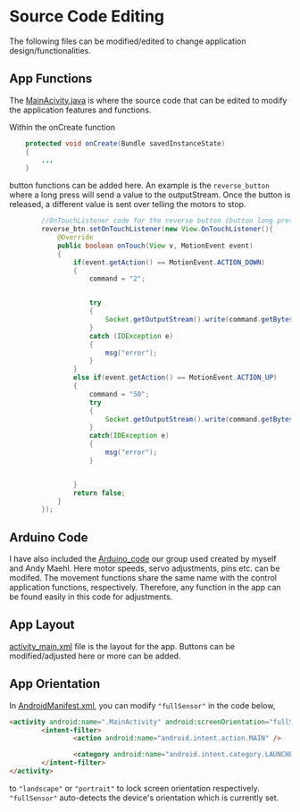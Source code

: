 # Source Code Editing
The following files can be modified/edited to change application design/functionalities.

## App Functions
The [MainAcivity.java](/app/src/main/java/com/example/controlapp310/MainActivity.java/) is where the source code that can be edited to modify the application features and functions.  

Within the onCreate function
```java
    protected void onCreate(Bundle savedInstanceState)
    {
        ...
    }
```
button functions can be added here. An example is the `reverse_button` where a long press will send a value to the outputStream. Once the button is released, a different value is sent over telling the motors to stop. 
```java
        //OnTouchListener code for the reverse button (button long press)
        reverse_btn.setOnTouchListener(new View.OnTouchListener(){
            @Override
            public boolean onTouch(View v, MotionEvent event)
            {
                if(event.getAction() == MotionEvent.ACTION_DOWN)
                {
                    command = "2";


                    try
                    {
                        Socket.getOutputStream().write(command.getBytes());
                    }
                    catch (IOException e)
                    {
                        msg("error");
                    }
                }
                else if(event.getAction() == MotionEvent.ACTION_UP)
                {
                    command = "50";
                    try
                    {
                        Socket.getOutputStream().write(command.getBytes());
                    }
                    catch(IOException e)
                    {
                        msg("error");
                    }


                }
                return false;
            }
        });
```
## Arduino Code
I have also included the [Arduino_code](/arduino_code/arduino_code/arduino_code.ino/) our group used created by myself and Andy Maehl.
Here motor speeds, servo adjustments, pins etc. can be modifed. The movement functions share the same name with the control application functions, respectively. Therefore, any function in the app can be found easily in this code for adjustments.

## App Layout
[activity_main.xml](/app/src/main/res/layout/activity_main.xml/) file is the layout for the app. Buttons can be modified/adjusted here or more can be added. 

## App Orientation
In [AndroidManifest.xml](/app/src/main/AndroidManifest.xml/), you can modify `"fullSensor"` in the code below, 

```html
<activity android:name=".MainActivity" android:screenOrientation="fullSensor">
        <intent-filter>
                <action android:name="android.intent.action.MAIN" />

                <category android:name="android.intent.category.LAUNCHER" />
        </intent-filter>
</activity>
  ```
  to `"landscape"` or `"portrait"` to lock screen orientation respectively. `"fullSensor"` auto-detects the device's orientation which is currently set.
